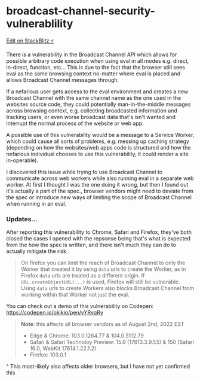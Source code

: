 # broadcast-channel-security-vulnerablility

[Edit on StackBlitz ⚡️](https://stackblitz.com/github/okikio/broadcast-channel-security-vulnerablility?file=README.md)

There is a vulnerability in the Broadcast Channel API which allows for possible arbitrary code execution when using eval in all modes e.g. direct, in-direct, function, etc... This is due to the fact that the browser still sees eval as the same browsing context no-matter where eval is placed and allows Broadcast Channel messages through.

If a nefarious user gets access to the eval environment and creates a new Broadcast Channel with the same channel name as the one used in the websites source code, they could potentially man-in-the-middle messages across browsing context, e.g. collecting broadcasted information and tracking users, or even worse broadcast data that's isn't wanted and interrupt the normal process of the website or web app.

A possible use of this vulnerability would be a message to a Service Worker, which could cause all sorts of problems, e.g. messing up caching strategy (depending on how the websites/web apps code is structured and how the nefarious individual chooses to use this vulnerability, it could render a site in-operable).

I discovered this issue while trying to use Broadcast Channel to communicate across web workers while also running eval in a separate web worker. At first I thought I was the one doing it wrong, but then I found out it's actually a part of the spec., browser vendors might need to deviate from the spec or introduce new ways of limiting the scope of Broadcast Channel when running in an eval.

### Updates...

After reporting this vulnerability to Chrome, Safari and Firefox, they've both closed the cases I opened with the repsonse being that's what is expected from the how the spec is written, and there isn't much they can do to actually mitigate the risk.

> On firefox you can limit the reach of Broadcast Channel to only the Worker that created it by using `data` urls to create the Worker, as in Firefox `data` urls are treated as a different origin. If `URL.createObjectURL(...)` is used, Firefox will still be vulnerable. Using `data` urls to create Workers also blocks Broadcast Channel from working within that Worker not just the eval. 

You can check out a demo of this vulnerability on Codepen: https://codepen.io/okikio/pen/vYRvqRy


> **Note**: this affects all browser vendors as of August 2nd, 2022 EST
> * Edge & Chrome: 103.0.1264.77 & 104.0.5112.79
> * Safari & Safari Technoloy Preview: 15.6 (17613.3.9.1.5) & 150 (Safari 16.0, WebKit 17614.1.22.1.2)
> * Firefox: 103.0.1  

^ This most-likely also affects older browsers, but I have not yet confirmed this


